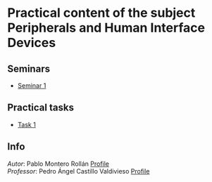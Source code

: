 # Practical content of the subject Peripherals and Human Interface Devices
## Seminars
* [Seminar 1](./Seminar-1)

## Practical tasks
* [Task 1](./Task-1)

## Info
_Autor_: Pablo Montero Rollán [Profile](https://github.com/pabmonrol)\
_Professor_: Pedro Ángel Castillo Valdivieso [Profile](https://github.com/pacastillo)
